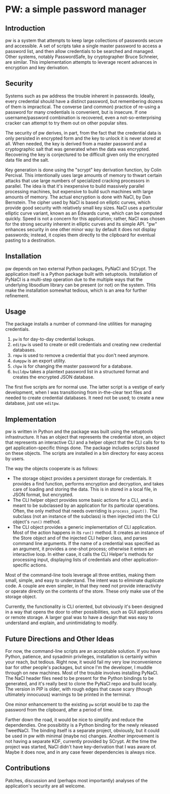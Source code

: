 # PW: a simple password manager

## Introduction
pw is a system that attempts to keep large collections of passwords secure and accessible. A set of scripts take a single master password to access a password list, and then allow credentials to be searched and managed. Other systems, notably PasswordSafe, by cryptographer Bruce Schneier, are similar. This implementation attempts to leverage recent advances in encryption and key derivation.

## Security
Systems such as pw address the trouble inherent in passwords. Ideally, every credential should have a distinct password, but remembering dozens of them is impractical. The converse (and common) practice of re-using a password for many credentials is convenient, but is insecure. If one username/password combination is recovered, even a not-so-enterprising cracker can attempt to try them out on other popular sites.

The security of pw derives, in part, from the fact that the credential data is only persisted in encrypted form and the key to unlock it is never stored at all. When needed, the key is derived from a master password and a cryptographic salt that was generated when the data was encrypted. Recovering the key is conjectured to be difficult given only the encrypted data file and the salt.

Key generation is done using the "scrypt" key derivation function, by Colin Percival. This intentionally uses large amounts of memory to thwart certain attacks that use large numbers of specialized cracking processors in parallel. The idea is that it's inexpensive to build massively parallel processing machines, but expensive to build such machines with large amounts of memory. The actual encryption is done with NaCl, by Dan Bernstein. The cipher used by NaCl is based on elliptic curves, which provide good security with relatively small key sizes. NaCl uses a particular elliptic curve variant, known as an Edwards curve, which can be computed quickly. Speed is not a concern for this application; rather, NaCl was chosen for the strong security inherent in elliptic curves and its simple API. "pw" enhances security in one other minor way: by default it does not display passwords; instead, it copies them directly to the clipboard for eventual pasting to a destination.

## Installation

pw depends on two external Python packages, PyNaCl and SCrypt. The application itself is a Python package built with setuptools. Installation of PyNaCl is a multi-step operation due to the multiple ways that the underlying libsodium library can be present (or not) on the system. THis make the installation somewhat tedious, which is an area for further refinement.


## Usage
The package installs a number of command-line utilities for managing credentials.

1. `pw` is for day-to-day credential lookups.
2. `editpw` is used to create or edit credentials and creating new credential databases.
3. `rmpw` is used to remove a credential that you don't need anymore.
4. `dumppw` is an export utility.
5. `chpw` is for changing the master password for a database.
6. `buildpw` takes a plaintext password list in a structured format and creates the encrypted JSON database.

The first five scripts are for normal use. The latter script is a vestige of early development, when I was transitioning from in-the-clear text files and needed to create credential databases. It need not be used; to create a new database, just use `editpw`.


## Implementation

pw is written in Python and the package was built using the setuptools infrastructure. It has an object that represents the credential store, an object that represents an interactive CLI and a helper object that the CLI calls for to get application-specific things done. The package includes scripts based on these objects. The scripts are installed in a bin directory for easy access by users.

The way the objects cooperate is as follows:

- The storage object provides a persistent storage for credentials. It provides a find function, performs encryption and decryption, and takes care of loading and storing the data. This is in stored in a local file, in JSON format, but encrypted.
- The CLI helper object provides some basic actions for a CLI, and is meant to be subclassed by an application for its particular operations. Often, the only method that needs overriding is `process_input()`. The subclass (not an instance of the subclass) is then injected into the CLI object's `run()` method.
- The CLI object provides a generic implementation of CLI application. Most of the action happens in its `run()` method. It creates an instance of the Store object and of the injected CLI helper class, and parses command line arguments. If the name of a credential was specified as an argument, it provides a one-shot process; otherwise it enters an interactive loop. In either case, it calls the CLI Helper's methods for processing input, displaying lists of credentials and other application-specific actions.

Most of the command-line tools leverage all three entities, making them small, simple, and easy to understand. The intent was to eliminate duplicate code. A couple are even simpler, in that they need not provide interactivity or operate directly on the contents of the store. These only make use of the storage object.

Currently, the functionality is CLI oriented, but obviously it's been designed in a way that opens the door to other possibilities, such as GUI applications or remote storage. A larger goal was to have a design that was easy to understand and explain, and unintimidating to modify.

## Future Directions and Other Ideas

For now, the command-line scripts are an acceptable solution. If you have Python, patience, and sysadmin privileges, installation is certainly within your reach, but tedious. Right now, it would fail my very low inconvenience bar for other people's packages, but since I'm the developer, I muddle through on new machines. Most of the trouble involves installing PyNaCl. The NaCl header files need to be present for the Python bindings to be generated, and it's really best to clone the PyNaCl repo and build locally. The version in PIP is older, with rough edges that cause scary (though ultimately innocuous) warnings to be printed in the terminal.

One minor enhancement to the existing `pw` script would be to zap the password from the clipboard, after a period of time.

Farther down the road, it would be nice to simplify and reduce the dependendies. One possibitity is a Python binding for the newly released TweetNaCl. The binding itself is a separate project, obviously, but it could be used in pw with minimal (maybe no) changes. Another improvement is not having a separate KDF, currently provided by SCrypt. At the time the project was started, NaCl didn't have key-derivation that I was aware of. Maybe it does now, and in any case fewer dependencies is always nice.

## Contributions
Patches, discussion and (perhaps most importantly) analyses of the application's security are all welcome.


